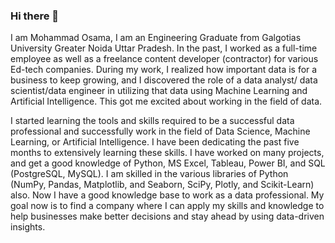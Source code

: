 ### Hi there 👋

I am Mohammad Osama, I am an Engineering Graduate from Galgotias University Greater Noida Uttar Pradesh. In the past, I worked as a full-time employee as well as a freelance content developer (contractor) for various Ed-tech companies. During my work, I realized how important data is for a business to keep growing, and I discovered the role of a data analyst/ data scientist/data engineer in utilizing that data using Machine Learning and Artificial Intelligence. This got me excited about working in the field of data.


I started learning the tools and skills required to be a successful data professional and successfully work in the field of Data Science, Machine Learning, or Artificial Intelligence. I have been dedicating the past five months to extensively learning these skills. I have worked on many projects, and get a good knowledge of Python, MS Excel, Tableau, Power BI, and SQL (PostgreSQL, MySQL). I am skilled in the various libraries of Python (NumPy, Pandas, Matplotlib, and Seaborn, SciPy, Plotly, and Scikit-Learn) also. Now I have a good knowledge base to work as a data professional. My goal now is to find a company where I can apply my skills and knowledge to help businesses make better decisions and stay ahead by using data-driven insights.
